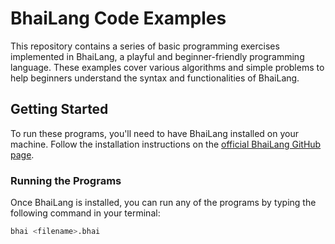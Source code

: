 # BhaiLang Code Examples

This repository contains a series of basic programming exercises implemented in BhaiLang, a playful and beginner-friendly programming language. These examples cover various algorithms and simple problems to help beginners understand the syntax and functionalities of BhaiLang.

## Getting Started

To run these programs, you'll need to have BhaiLang installed on your machine. Follow the installation instructions on the [official BhaiLang GitHub page](https://github.com/DulLabs/bhai-lang).

### Running the Programs

Once BhaiLang is installed, you can run any of the programs by typing the following command in your terminal:

```bash
bhai <filename>.bhai
